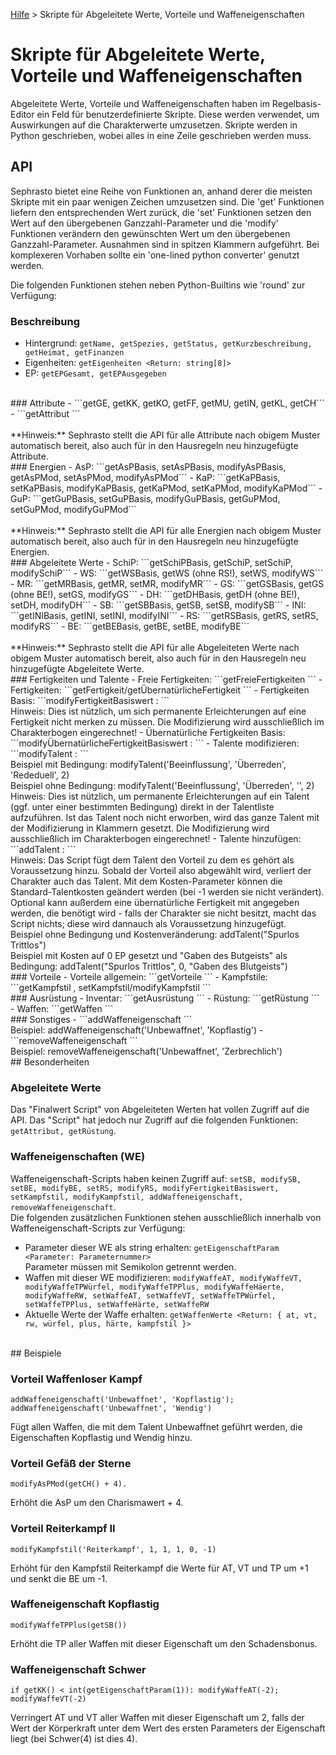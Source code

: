 [Hilfe](Help.md) > Skripte für Abgeleitete Werte, Vorteile und Waffeneigenschaften

# Skripte für Abgeleitete Werte, Vorteile und Waffeneigenschaften
Abgeleitete Werte, Vorteile und Waffeneigenschaften haben im Regelbasis-Editor ein Feld für benutzerdefinierte Skripte. Diese werden verwendet, um Auswirkungen auf die Charakterwerte umzusetzen. Skripte werden in Python geschrieben, wobei alles in eine Zeile geschrieben werden muss.
<br />
## API
Sephrasto bietet eine Reihe von Funktionen an, anhand derer die meisten Skripte mit ein paar wenigen Zeichen umzusetzen sind. Die 'get' Funktionen liefern den entsprechenden Wert zurück, die 'set' Funktionen setzen den Wert auf den übergebenen Ganzzahl-Parameter und die 'modify' Funktionen verändern den gewünschten Wert um den übergebenen Ganzzahl-Parameter. Ausnahmen sind in spitzen Klammern aufgeführt.  Bei komplexeren Vorhaben sollte ein 'one-lined python converter' genutzt werden.

Die folgenden Funktionen stehen neben Python-Builtins wie 'round' zur Verfügung:
<br />
### Beschreibung
- Hintergrund: ```getName, getSpezies, getStatus, getKurzbeschreibung, getHeimat, getFinanzen```
- Eigenheiten: ```getEigenheiten <Return: string[8]>```
- EP: ```getEPGesamt, getEPAusgegeben```
<br />
### Attribute
- ```getGE, getKK, getKO, getFF, getMU, getIN, getKL, getCH```
- ```getAttribut <Parameter: Attribut-Name>```<br />
<br />
**Hinweis:** Sephrasto stellt die API für alle Attribute nach obigem Muster automatisch bereit, also auch für in den Hausregeln neu hinzugefügte Attribute.
<br />
### Energien
- AsP: ```getAsPBasis, setAsPBasis, modifyAsPBasis, getAsPMod, setAsPMod, modifyAsPMod```
- KaP: ```getKaPBasis, setKaPBasis, modifyKaPBasis, getKaPMod, setKaPMod, modifyKaPMod```
- GuP: ```getGuPBasis, setGuPBasis, modifyGuPBasis, getGuPMod, setGuPMod, modifyGuPMod```<br />
<br />
**Hinweis:** Sephrasto stellt die API für alle Energien nach obigem Muster automatisch bereit, also auch für in den Hausregeln neu hinzugefügte Energien.
<br />
### Abgeleitete Werte
- SchiP: ```getSchiPBasis, getSchiP, setSchiP, modifySchiP```
- WS: ```getWSBasis, getWS (ohne RS!), setWS, modifyWS```
- MR: ```getMRBasis, getMR, setMR, modifyMR```
- GS: ```getGSBasis, getGS (ohne BE!), setGS, modifyGS```
- DH: ```getDHBasis, getDH (ohne BE!), setDH, modifyDH```
- SB: ```getSBBasis, getSB, setSB, modifySB```
- INI: ```getINIBasis, getINI, setINI, modifyINI```
- RS: ```getRSBasis, getRS, setRS, modifyRS```
- BE: ```getBEBasis, getBE, setBE, modifyBE```<br />
<br />
**Hinweis:** Sephrasto stellt die API für alle Abgeleiteten Werte nach obigem Muster automatisch bereit, also auch für in den Hausregeln neu hinzugefügte Abgeleitete Werte.
<br />
### Fertigkeiten und Talente
- Freie Fertigkeiten: ```getFreieFertigkeiten <Return: { name, kategorie, voraussetzungen[], wert }>```
- Fertigkeiten: ```getFertigkeit/getÜbernatürlicheFertigkeit <Parameter: Fertigkeits-Name. Return: { name, steigerungsfaktor, text, attribute [], kampffertigkeit, voraussetzungen [], typ, talenteGruppieren, wert, gekaufteTalente[], talentMods {}, attributswerte, basiswert, basiswertMod, probenwert, probenwertTalent, maxWert, addToPdf  }>```
- Fertigkeiten Basis: ```modifyFertigkeitBasiswert : <Parameter: Fertigkeits-Name, Modifikator>```<br />
Hinweis: Dies ist nützlich, um sich permanente Erleichterungen auf eine Fertigkeit nicht merken zu müssen. Die Modifizierung wird ausschließlich im Charakterbogen eingerechnet!
- Übernatürliche Fertigkeiten Basis: ```modifyÜbernatürlicheFertigkeitBasiswert : <Parameter: Fertigkeits-Name, Modifikator>```
- Talente modifizieren: ```modifyTalent : <Parameter: Fertigkeits-Name (profan), Talent-Name, Bedingung, Modifikator>```<br />
Beispiel mit Bedingung: modifyTalent('Beeinflussung', 'Überreden', 'Rededuell', 2)<br />
Beispiel ohne Bedingung: modifyTalent('Beeinflussung', 'Überreden', '', 2)<br />
Hinweis: Dies ist nützlich, um permanente Erleichterungen auf ein Talent (ggf. unter einer bestimmten Bedingung) direkt in der Talentliste aufzuführen. Ist das Talent noch nicht erworben, wird das ganze Talent mit der Modifizierung in Klammern gesetzt. Die Modifizierung wird ausschließlich im Charakterbogen eingerechnet!
- Talente hinzufügen: ```addTalent : <Parameter: Talent-Name, Kosten (optional), Benötigte übernatürliche Fertigkeit (optional)>```<br />
Hinweis: Das Script fügt dem Talent den Vorteil zu dem es gehört als Voraussetzung hinzu. Sobald der Vorteil also abgewählt wird, verliert der Charakter auch das Talent. Mit dem Kosten-Parameter können die Standard-Talentkosten geändert werden (bei -1 werden sie nicht verändert). Optional kann außerdem eine übernatürliche Fertigkeit mit angegeben werden, die benötigt wird - falls der Charakter sie nicht besitzt, macht das Script nichts; diese wird dannauch als Voraussetzung hinzugefügt.<br />
Beispiel ohne Bedingung und Kostenveränderung: addTalent("Spurlos Trittlos")<br />
Beispiel mit Kosten auf 0 EP gesetzt und "Gaben des Butgeists" als Bedingung: addTalent("Spurlos Trittlos", 0, "Gaben des Blutgeists")
<br />
### Vorteile
- Vorteile allgemein: ```getVorteile <Return: { name, kosten, variableKosten, kommentarErlauben, typ, voraussetzungen [], nachkauf, text, cheatsheetAuflisten, cheatsheetBeschreibung, linkKategorie, linkElement, script, scriptPrio, querverweise [], querverweiseResolved {}, kommentar }[]>```
- Kampfstile: ```getKampfstil <Parameter: Kampfstil-Name. Return: { at, vt, plus, rw, be }>, setKampfstil/modifyKampfstil <Parameter: Kampfstil-Name, at, vt, plus, rw, be>```
<br />
### Ausrüstung
- Inventar: ```getAusrüstung <Return: string[]>```
- Rüstung: ```getRüstung <Return: { name, text, typ, system, rs[6], be }[]>```
- Waffen: ```getWaffen <Return: { name, würfel, würfelSeiten, plus, eigenschaften[], härte, fertigkeit, talent, kampfstile[], kampfstil, rw, wm, lz, fernkampf, nahkampf, anzeigename}[]>```
<br />
### Sonstiges
- ```addWaffeneigenschaft <Parameter: TalentName, Eigenschaft>```<br />
Beispiel: addWaffeneigenschaft('Unbewaffnet', 'Kopflastig')
- ```removeWaffeneigenschaft <Parameter: TalentName, Eigenschaft>```<br />
Beispiel: removeWaffeneigenschaft('Unbewaffnet', 'Zerbrechlich')
<br />
## Besonderheiten

### Abgeleitete Werte
Das "Finalwert Script" von Abgeleiteten Werten hat vollen Zugriff auf die API. Das "Script" hat jedoch nur Zugriff auf die folgenden Funktionen: ```getAttribut, getRüstung```.
<br />
### Waffeneigenschaften (WE)
Waffeneigenschaft-Scripts haben keinen Zugriff auf: ```setSB, modifySB, setBE, modifyBE, setRS, modifyRS, modifyFertigkeitBasiswert, setKampfstil, modifyKampfstil, addWaffeneigenschaft, removeWaffeneigenschaft```.<br />
Die folgenden zusätzlichen Funktionen stehen ausschließlich innerhalb von Waffeneigenschaft-Scripts zur Verfügung:
- Parameter dieser WE als string erhalten: ```getEigenschaftParam <Parameter: Parameternummer>```<br />
Parameter müssen mit Semikolon getrennt werden.  
- Waffen mit dieser WE modifizieren: ```modifyWaffeAT, modifyWaffeVT, modifyWaffeTPWürfel, modifyWaffeTPPlus, modifyWaffeHäerte, modifyWaffeRW, setWaffeAT, setWaffeVT, setWaffeTPWürfel, setWaffeTPPlus, setWaffeHärte, setWaffeRW```
- Aktuelle Werte der Waffe erhalten: ```getWaffenWerte <Return: { at, vt, rw, würfel, plus, härte, kampfstil }>```
<br />
## Beispiele
<br />

### Vorteil Waffenloser Kampf
```
addWaffeneigenschaft('Unbewaffnet', 'Kopflastig'); addWaffeneigenschaft('Unbewaffnet', 'Wendig')
```
Fügt allen Waffen, die mit dem Talent Unbewaffnet geführt werden, die Eigenschaften Kopflastig und Wendig hinzu.
<br />

### Vorteil Gefäß der Sterne
```
modifyAsPMod(getCH() + 4).
```
Erhöht die AsP um den Charismawert + 4.
<br />

### Vorteil Reiterkampf II
```
modifyKampfstil('Reiterkampf', 1, 1, 1, 0, -1)
```
Erhöht für den Kampfstil Reiterkampf die Werte für AT, VT und TP um +1 und senkt die BE um -1.
<br />

### Waffeneigenschaft Kopflastig
```
modifyWaffeTPPlus(getSB())
```
Erhöht die TP aller Waffen mit dieser Eigenschaft um den Schadensbonus.
<br />

### Waffeneigenschaft Schwer
```
if getKK() < int(getEigenschaftParam(1)): modifyWaffeAT(-2); modifyWaffeVT(-2)
```
Verringert AT und VT aller Waffen mit dieser Eigenschaft um 2, falls der Wert der Körperkraft unter dem Wert des ersten Parameters der Eigenschaft liegt (bei Schwer(4) ist dies 4).
